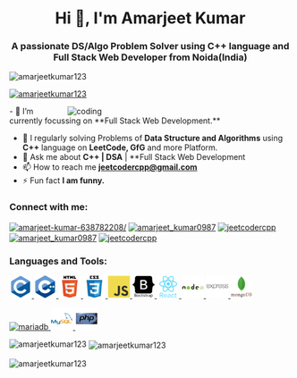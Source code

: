 <h1 align="center">Hi 👋, I'm Amarjeet Kumar</h1>
<h3 align="center">A passionate DS/Algo Problem Solver using C++ language and Full Stack Web Developer from Noida(India)</h3>

<p align="left"> <img src="https://komarev.com/ghpvc/?username=amarjeetkumar123&label=Profile%20views&color=0e75b6&style=flat" alt="amarjeetkumar123" /> </p>

<p align="left"> <a href="https://github.com/ryo-ma/github-profile-trophy"><img src="https://github-profile-trophy.vercel.app/?username=amarjeetkumar123" alt="amarjeetkumar123" /></a> </p>
<img align="right" alt="coding" width="400" src="https://cdn.dribbble.com/users/1162077/screenshots/3848914/programmer.gif">
- 🌱 I’m currently focussing on **Full Stack Web Development.**


- 📝 I regularly solving Problems of **Data Structure and Algorithms** using **C++** language on **LeetCode, GfG** and more Platform. 
- 💬 Ask me about **C++ | DSA** | **Full Stack Web Development
- 📫 How to reach me **jeetcodercpp@gmail.com**
- ⚡ Fun fact **I am funny.**

<h3 align="left">Connect with me:</h3>
<p align="left">
<a href="https://linkedin.com/in/amarjeet-kumar-638782208/" target="blank"><img align="center" src="https://raw.githubusercontent.com/rahuldkjain/github-profile-readme-generator/master/src/images/icons/Social/linked-in-alt.svg" alt="amarjeet-kumar-638782208/" height="30" width="40" /></a>
<a href="https://instagram.com/amarjeet_kumar0987" target="blank"><img align="center" src="https://raw.githubusercontent.com/rahuldkjain/github-profile-readme-generator/master/src/images/icons/Social/instagram.svg" alt="amarjeet_kumar0987" height="30" width="40" /></a>
<a href="https://www.hackerrank.com/jeetcodercpp" target="blank"><img align="center" src="https://raw.githubusercontent.com/rahuldkjain/github-profile-readme-generator/master/src/images/icons/Social/hackerrank.svg" alt="jeetcodercpp" height="30" width="40" /></a>
<a href="https://www.leetcode.com/amarjeet_kumar0987" target="blank"><img align="center" src="https://raw.githubusercontent.com/rahuldkjain/github-profile-readme-generator/master/src/images/icons/Social/leet-code.svg" alt="amarjeet_kumar0987" height="30" width="40" /></a>
<a href="https://auth.geeksforgeeks.org/user/jeetcodercpp" target="blank"><img align="center" src="https://raw.githubusercontent.com/rahuldkjain/github-profile-readme-generator/master/src/images/icons/Social/geeks-for-geeks.svg" alt="jeetcodercpp" height="30" width="40" /></a>
</p>

<h3 align="left">Languages and Tools:</h3>
<p align="left"> 
  <a href="https://www.cprogramming.com/" target="_blank" rel="noreferrer"> <img src="https://raw.githubusercontent.com/devicons/devicon/master/icons/c/c-original.svg" alt="c" width="40" height="40"/> </a>
  <a href="https://www.w3schools.com/cpp/" target="_blank" rel="noreferrer"> <img src="https://raw.githubusercontent.com/devicons/devicon/master/icons/cplusplus/cplusplus-original.svg" alt="cplusplus" width="40" height="40"/> </a> 
   <a href="https://www.w3.org/html/" target="_blank" rel="noreferrer"> <img src="https://raw.githubusercontent.com/devicons/devicon/master/icons/html5/html5-original-wordmark.svg" alt="html5" width="40" height="40"/> </a> 
  <a href="https://www.w3schools.com/css/" target="_blank" rel="noreferrer"> <img src="https://raw.githubusercontent.com/devicons/devicon/master/icons/css3/css3-original-wordmark.svg" alt="css3" width="40" height="40"/> </a> 
  <a href="https://developer.mozilla.org/en-US/docs/Web/JavaScript" target="_blank" rel="noreferrer"> <img src="https://raw.githubusercontent.com/devicons/devicon/master/icons/javascript/javascript-original.svg" alt="javascript" width="40" height="40"/> </a>
  <a href="https://getbootstrap.com" target="_blank" rel="noreferrer"> <img src="https://raw.githubusercontent.com/devicons/devicon/master/icons/bootstrap/bootstrap-plain-wordmark.svg" alt="bootstrap" width="40" height="40"/> </a>
  <a href="https://reactjs.org/" target="_blank" rel="noreferrer"> <img src="https://raw.githubusercontent.com/devicons/devicon/master/icons/react/react-original-wordmark.svg" alt="react" width="40" height="40"/> </a>
  <a href="https://nodejs.org" target="_blank" rel="noreferrer"> <img src="https://raw.githubusercontent.com/devicons/devicon/master/icons/nodejs/nodejs-original-wordmark.svg" alt="nodejs" width="40" height="40"/> </a>
  <a href="https://expressjs.com" target="_blank" rel="noreferrer"> <img src="https://raw.githubusercontent.com/devicons/devicon/master/icons/express/express-original-wordmark.svg" alt="express" width="40" height="40"/> </a>
  <a href="https://www.mongodb.com/" target="_blank" rel="noreferrer"> <img src="https://raw.githubusercontent.com/devicons/devicon/master/icons/mongodb/mongodb-original-wordmark.svg" alt="mongodb" width="40" height="40"/> </a>

  <a href="https://mariadb.org/" target="_blank" rel="noreferrer"> <img src="https://www.vectorlogo.zone/logos/mariadb/mariadb-icon.svg" alt="mariadb" width="40" height="40"/> </a> 
  <a href="https://www.mysql.com/" target="_blank" rel="noreferrer"> <img src="https://raw.githubusercontent.com/devicons/devicon/master/icons/mysql/mysql-original-wordmark.svg" alt="mysql" width="40" height="40"/> </a> 
  <a href="https://www.php.net" target="_blank" rel="noreferrer"> <img src="https://raw.githubusercontent.com/devicons/devicon/master/icons/php/php-original.svg" alt="php" width="40" height="40"/> </a> </p>

<p><img align="left" src="https://github-readme-stats.vercel.app/api/top-langs?username=amarjeetkumar123&show_icons=true&locale=en&layout=compact" alt="amarjeetkumar123" /></p>

<p>&nbsp;<img align="center" src="https://github-readme-stats.vercel.app/api?username=amarjeetkumar123&show_icons=true&locale=en" alt="amarjeetkumar123" /></p>

<p><img align="center" src="https://github-readme-streak-stats.herokuapp.com/?user=amarjeetkumar123&" alt="amarjeetkumar123" /></p>
